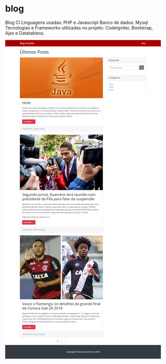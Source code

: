 # blog
Blog CI
Linguagens usadas: PHP e Javascript
Banco de dados: Mysql
Tecnologias e Frameworks utilizadas no projeto: CodeIgniter, Bootstrap, Ajax e Datatabless.

![BlogCI](https://raw.githubusercontent.com/slivadrip/blog/master/assets/inicio.png)

